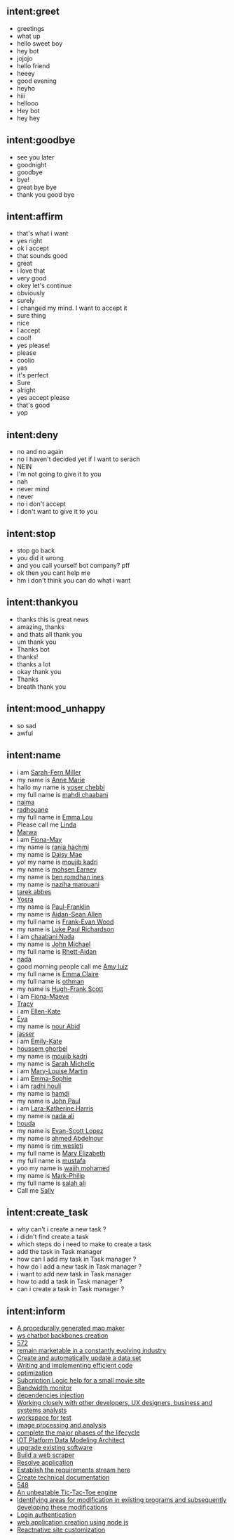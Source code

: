 ## intent:greet
- greetings
- what up
- hello sweet boy
- hey bot
- jojojo
- hello friend
- heeey
- good evening
- heyho
- hiii
- hellooo
- Hey bot
- hey hey

## intent:goodbye
- see you later
- goodnight
- goodbye
- bye!
- great bye bye
- thank you good bye

## intent:affirm
- that's what i want
- yes right
- ok i accept
- that sounds good
- great
- i love that
- very good
- okey let's continue
- obviously
- surely
- I changed my mind. I want to accept it
- sure thing
- nice
- I accept
- cool!
- yes please!
- please
- coolio
- yas
- it's perfect
- Sure
- alright
- yes accept please
- that's good
- yop

## intent:deny
- no and no again
- no I haven't decided yet if I want to serach
- NEIN
- I'm not going to give it to you
- nah
- never mind
- never
- no i don't accept
- I don't want to give it to you

## intent:stop
- stop go back
- you did it wrong
- and you call yourself bot company? pff
- ok then you cant help me
- hm i don't think you can do what i want

## intent:thankyou
- thanks this is great news
- amazing, thanks
- and thats all thank you
- um thank you
- Thanks bot
- thanks!
- thanks a lot
- okay thank you
- Thanks
- breath thank you

## intent:mood_unhappy
- so sad
- awful

## intent:name
- i am [Sarah-Fern Miller](name)
- my name is [Anne Marie](name)
- hallo my name is [yoser chebbi](name)
- my full name is [mahdi chaabani](name)
- [naima](name)
- [radhouane](name)
- my full name is [Emma Lou](name)
- Please call me [Linda](name)
- [Marwa](name)
- i am [Fiona-May](name)
- my name is [rania hachmi](name)
- my name is [Daisy Mae](name)
- yo! my name is [moujib kadri](name)
- my name is [mohsen Earney](name)
- my name is [ben romdhan ines](name)
- my name is [naziha marouani](name)
- [tarek abbes](name)
- [Yosra](name)
- my name is [Paul-Franklin](name)
- my name is [Aidan-Sean Allen](name)
- my full name is [Frank-Evan Wood](name)
- my name is [Luke Paul Richardson](name)
- I am [chaabani Nada](name)
- my name is [John Michael](name)
- my full name is [Rhett-Aidan](name)
- [nada](name)
- good morning people call me [Amy luiz](name)
- my full name is [Emma Claire](name)
- my full name is [othman](name)
- my name is [Hugh-Frank Scott](name)
- i am [Fiona-Maeve](name)
- [Tracy](name)
- i am [Ellen-Kate](name)
- [Eya](name)
- my name is [nour Abid](name)
- [jasser](name)
- i am [Emily-Kate](name)
- [houssem ghorbel](name)
- my name is [moujib kadri](name)
- my name is [Sarah Michelle](name)
- i am [Mary-Louise Martin](name)
- i am [Emma-Sophie](name)
- i am [radhi houli](name)
- my name is [hamdi](name)
- my name is [John Paul](name)
- i am [Lara-Katherine Harris](name)
- my name is [nada ali](name)
- [houda](name)
- my name is [Evan-Scott Lopez](name)
- my name is [ahmed Abdelnour](name)
- my name is [rim wesleti](name)
- my full name is [Mary Elizabeth](name)
- my full name is [mustafa](name)
- yoo my name is [wajih mohamed](name)
- my name is [Mark-Philip](name)
- my full name is [salah ali](name)
- Call me [Sally](name)

## intent:create_task
- why can't i create a new task ?
- i didn't find create a task
- which steps do i need to make to create a task
- add the task in Task manager
- how can I add my task in Task manager ?
- how do I add a new task in Task manager ?
- i want to add new task in Task manager
- how to add a task in Task manager ?
- can i create a task in Task manager ?

## intent:inform
- [A procedurally generated map maker](workspace_name)
- [ws chatbot backbones creation](task_name)
- [572](org_id)
- [remain marketable in a constantly evolving industry](task_name)
- [Create and automatically update a data set](workspace_name)
- [Writing and implementing efficient code](workspace_description)
- [optimization](task_name)
- [Subcription Logic help for a small movie site ](stream_name)
- [Bandwidth monitor](workspace_name)
- [dependencies injection](workspace_name)
- [Working closely with other developers, UX designers, business and systems analysts](workspace_description)
- [workspace for test](workspace_name)
- [image processing and analysis](workspace_name)
- [complete the major phases of the lifecycle](task_name)
- [IOT Platform Data Modeling Architect](stream_name)
- [upgrade existing software](task_name)
- [Build a web scraper](workspace_name)
- [Resolve application](task_name)
- [Establish the requirements stream here](stream_name)
- [Create technical documentation](task_name)
- [548](org_id)
- [An unbeatable Tic-Tac-Toe engine](workspace_name)
- [Identifying areas for modification in existing programs and subsequently developing these modifications](workspace_description)
- [Login authentication ](stream_name)
- [web application creation using node js](workspace_description)
- [Reactnative site customization](stream_name)
